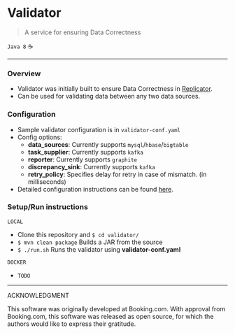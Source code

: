 # Validator
> A service for ensuring Data Correctness

`Java 8` ☕️

---

### Overview
- Validator was initially built to ensure Data Correctness in [Replicator](https://github.com/mysql-time-machine/replicator).
- Can be used for validating data between any two data sources.

### Configuration
- Sample validator configuration is in `validator-conf.yaml`
- Config options:
    - **data_sources**: Currently supports `mysql`/`hbase`/`bigtable`
    - **task_supplier**: Currently supports `kafka`
    - **reporter**: Currently supports `graphite`
    - **discrepancy_sink**: Currently supports `kafka`
    - **retry_policy**: Specifies delay for retry in case of mismatch. (in milliseconds)
- Detailed configuration instructions can be found [here](https://github.com/mysql-time-machine/validator/tree/master/docs/CONFIGURATION.md).

### Setup/Run instructions
`LOCAL`
- Clone this repository and `$ cd validator/`
- `$ mvn clean package` Builds a JAR from the source
- `$ ./run.sh` Runs the validator using **validator-conf.yaml**

`DOCKER`
- `TODO`

---
ACKNOWLEDGMENT

This software was originally developed at Booking.com. With approval from Booking.com, this software was released as open source, for which the authors would like to express their gratitude.
